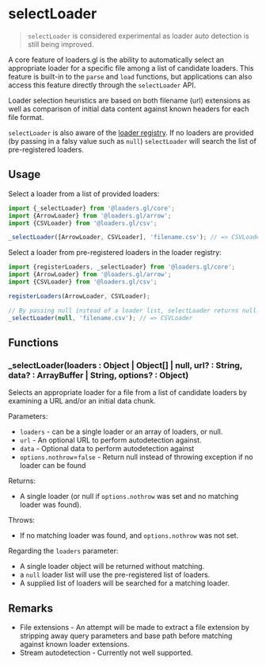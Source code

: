 # selectLoader

> `selectLoader` is considered experimental as loader auto detection is still being improved.

A core feature of loaders.gl is the ability to automatically select an appropriate loader for a specific file among a list of candidate loaders. This feature is built-in to the `parse` and `load` functions, but applications can also access this feature directly through the `selectLoader` API.

Loader selection heuristics are based on both filename (url) extensions as well as comparison of initial data content against known headers for each file format.

`selectLoader` is also aware of the [loader registry](docs/api-reference/core/register-loaders.md). If no loaders are provided (by passing in a falsy value such as `null`) `selectLoader` will search the list of pre-registered loaders.

## Usage

Select a loader from a list of provided loaders:

```js
import {_selectLoader} from '@loaders.gl/core';
import {ArrowLoader} from '@loaders.gl/arrow';
import {CSVLoader} from '@loaders.gl/csv';

_selectLoader([ArrowLoader, CSVLoader], 'filename.csv'); // => CSVLoader
```

Select a loader from pre-registered loaders in the loader registry:

```js
import {registerLoaders, _selectLoader} from '@loaders.gl/core';
import {ArrowLoader} from '@loaders.gl/arrow';
import {CSVLoader} from '@loaders.gl/csv';

registerLoaders(ArrowLoader, CSVLoader);

// By passing null instead of a loader list, selectLoader returns null.
_selectLoader(null, 'filename.csv'); // => CSVLoader
```

## Functions

### \_selectLoader(loaders : Object | Object[] | null, url? : String, data? : ArrayBuffer | String, options? : Object)

Selects an appropriate loader for a file from a list of candidate loaders by examining a URL and/or an initial data chunk.

Parameters:
- `loaders` - can be a single loader or an array of loaders, or null.
- `url` - An optional URL to perform autodetection against.
- `data` - Optional data to perform autodetection against
- `options.nothrow`=`false` - Return null instead of throwing exception if no loader can be found

Returns:
- A single loader (or null if `options.nothrow` was set and no matching loader was found).

Throws:
- If no matching loader was found, and `options.nothrow` was not set.

Regarding the `loaders` parameter:
- A single loader object will be returned without matching.
- a `null` loader list will use the pre-registered list of loaders.
- A supplied list of loaders will be searched for a matching loader.

## Remarks

* File extensions - An attempt will be made to extract a file extension by stripping away query parameters and base path before matching against known loader extensions.
* Stream autodetection - Currently not well supported.
